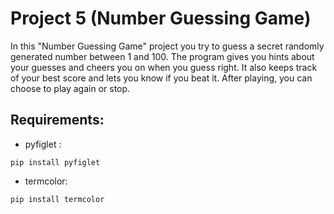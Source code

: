 # Project 5 (Number Guessing Game)

In this "Number Guessing Game" project you try to guess a secret randomly generated number between 1 and 100. The program gives you hints about your guesses and cheers you on when you guess right. It also keeps track of your best score and lets you know if you beat it. After playing, you can choose to play again or stop.


## Requirements:
* pyfiglet :
 ```
pip install pyfiglet
```
* termcolor:
```
pip install termcolor
```
